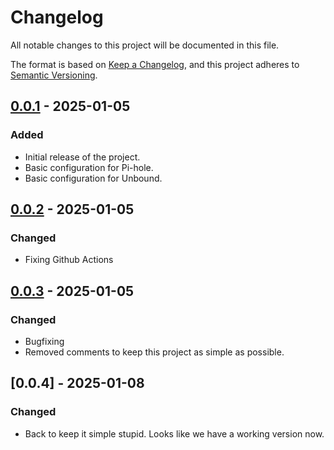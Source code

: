 # Changelog

All notable changes to this project will be documented in this file.

The format is based on [Keep a Changelog](https://keepachangelog.com/en/1.0.0/), and this project adheres to [Semantic Versioning](https://semver.org/spec/v2.0.0.html).

## [0.0.1] - 2025-01-05

### Added

- Initial release of the project.
- Basic configuration for Pi-hole.
- Basic configuration for Unbound.

[Unreleased]: https://github.com/sjefsharp/pihole-unbound/compare/v0.0.1...HEAD
[0.0.1]: https://github.com/sjefsharp/pihole-unbound/releases/tag/v0.0.1

## [0.0.2] - 2025-01-05

### Changed

- Fixing Github Actions

[Unreleased]: https://github.com/sjefsharp/pihole-unbound/compare/v0.0.2...HEAD
[0.0.2]: https://github.com/sjefsharp/pihole-unbound/releases/tag/v0.0.2

## [0.0.3] - 2025-01-05

### Changed

- Bugfixing
- Removed comments to keep this project as simple as possible.

[Unreleased]: https://github.com/sjefsharp/pihole-unbound/compare/v0.0.3...HEAD
[0.0.3]: https://github.com/sjefsharp/pihole-unbound/releases/tag/v0.0.3

## [0.0.4] - 2025-01-08

### Changed

- Back to keep it simple stupid. Looks like we have a working version now.

[Unreleased]: https://github.com/sjefsharp/pihole-unbound/compare/v0.0.4...HEAD
[0.0.3]: https://github.com/sjefsharp/pihole-unbound/releases/tag/v0.0.4
